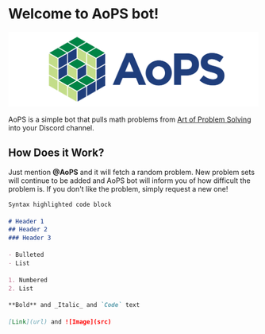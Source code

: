 # Welcome to AoPS bot!

![logo](https://raw.githubusercontent.com/aops-bot/aops-bot.github.io/master/img/aops-logo.png)

AoPS is a simple bot that pulls math problems from [Art of Problem Solving](https://artofproblemsolving.com) into your Discord channel.

## How Does it Work?

Just mention **@AoPS** and it will fetch a random problem. New problem sets will continue to be added and AoPS bot will inform you of how difficult the problem is. If you don't like the problem, simply request a new one!

```markdown
Syntax highlighted code block

# Header 1
## Header 2
### Header 3

- Bulleted
- List

1. Numbered
2. List

**Bold** and _Italic_ and `Code` text

[Link](url) and ![Image](src)
```
